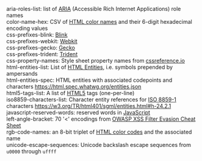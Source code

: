 aria-roles-list: list of [ARIA](https://w3.org/WAI/intro/aria) (Accessible Rich Internet Applications) role names  
color-name-hex: CSV of [HTML color names](https://wikipedia.org/wiki/Web_colors#HTML_color_names) and their 6-digit hexadecimal encoding values  
css-prefixes-blink: [Blink](https://peter.sh/experiments/vendor-prefixed-css-property-overview)  
css-prefixes-webkit: [Webkit](https://peter.sh/experiments/vendor-prefixed-css-property-overview)  
css-prefixes-gecko: [Gecko](https://peter.sh/experiments/vendor-prefixed-css-property-overview)  
css-prefixes-trident: [Trident](https://peter.sh/experiments/vendor-prefixed-css-property-overview)  
css-property-names: Style sheet property names from [cssreference.io](https://cssreference.io)  
html-entities-list: List of [HTML Entities](https://wikipedia.org/wiki/List_of_XML_and_HTML_character_entity_references#Character_entity_references_in_HTML), i.e. symbols prepended by ampersands  
html-entities-spec: HTML entities with associated codepoints and characters <https://html.spec.whatwg.org/entities.json>  
html5-tags-list: A list of [HTML5](https://wikipedia.org/wiki/HTML5) tags (one-per-line)  
iso8859-characters-list: Character entity references for [ISO 8859-1](https://wikipedia.org/wiki/ISO/IEC_8859-1) characters <https://w3.org/TR/html401/sgml/entities.html#h-24.2.1>  
javascript-reserved-words: reserved words in [JavaScript](https://wikipedia.org/wiki/JavaScript)  
left-angle-bracket: 70 '<' encodings from [OWASP XSS Filter Evasion Cheat Sheet](https://www.owasp.org/index.php/XSS_Filter_Evasion_Cheat_Sheet)  
rgb-code-names: an 8-bit triplet of [HTML color codes](https://htmlcolorcodes.com) and the associated name  
unicode-escape-sequences: Unicode backslash escape sequences from `u0000` through `uffff`  
